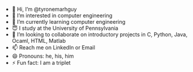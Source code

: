 - 👋 Hi, I’m @tyronemarhguy
- 👀 I’m interested in computer engineering
- 🌱 I’m currently learning computer engineering
- 😇 I study at the University of Pennsylvania
- 💞️ I’m looking to collaborate on introductory projects in C, Python, Java, Ocaml, HTML, Matlab
- 📫 Reach me on LinkedIn or Email
- 😄 Pronouns: he, his, him
- ⚡ Fun fact: I am a triplet

<!---
tyronemarhguy/tyronemarhguy is a ✨ special ✨ repository because its `README.md` (this file) appears on your GitHub profile.
You can click the Preview link to take a look at your changes.
--->
